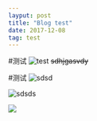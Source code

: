 ```yaml
---
layput: post
title: "Blog test"
date: 2017-12-08
tag: test
---
```

#测试
![test](url_to_image "test")
~~sdhjgasvdy~~

#测试
![sdsd](/images/posts/markdown/image1.png "sdsd")

![sdsds](http://www.ruanyifeng.com/blogimg/asset/2015/bg2015080501.png "sdsds")

![](/images/posts/markdown/image1.png)